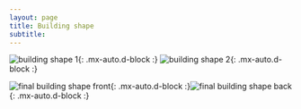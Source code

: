 ```yaml
---
layout: page
title: Building shape
subtitle: 
---
```


![building shape 1](/assets/img/buildingshape1.png){: .mx-auto.d-block :}
![building shape 2](/assets/img/buildingshape2.png){: .mx-auto.d-block :}

![final building shape front](/assets/img/finalbuilding1.png){: .mx-auto.d-block :}![final building shape back](/assets/img/finalbuilding2.png){: .mx-auto.d-block :}

